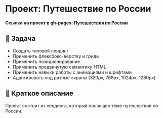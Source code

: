 # Проект: Путешествие по России

**Ссылка на проект в gh-pages: [Путешествия по России](https://togglenezt.github.io/russian-travel/index.html)**

## 📖 Задача

- Cоздать типовой лендинг
- Применить флексбокс-вёрстку и гриды
- Применить позиционирование 
- Применить продвинутую семантику HTML
- Применить навыки работы с анимациями и шрифтами
- Адаптировать под разные экраны (320px, 768px, 1024px, 1280px)

## 📃 Краткое описание

Проект состоит из лендинга, который посвящен теме путешествий по России.